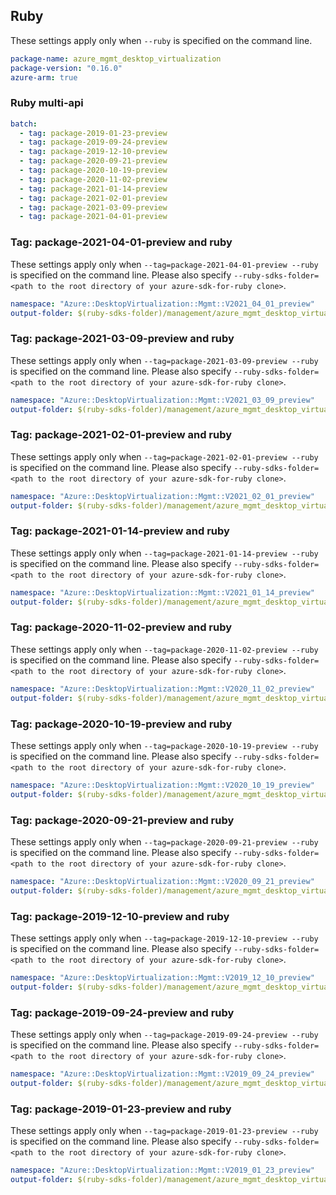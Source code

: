 ## Ruby

These settings apply only when `--ruby` is specified on the command line.

```yaml
package-name: azure_mgmt_desktop_virtualization
package-version: "0.16.0"
azure-arm: true
```

### Ruby multi-api

```yaml $(ruby) && $(multiapi)
batch:
  - tag: package-2019-01-23-preview
  - tag: package-2019-09-24-preview
  - tag: package-2019-12-10-preview
  - tag: package-2020-09-21-preview
  - tag: package-2020-10-19-preview
  - tag: package-2020-11-02-preview
  - tag: package-2021-01-14-preview
  - tag: package-2021-02-01-preview
  - tag: package-2021-03-09-preview
  - tag: package-2021-04-01-preview
```

### Tag: package-2021-04-01-preview and ruby

These settings apply only when `--tag=package-2021-04-01-preview --ruby` is specified on the command line.
Please also specify `--ruby-sdks-folder=<path to the root directory of your azure-sdk-for-ruby clone>`.

```yaml $(tag) == 'package-2021-04-01-preview' && $(ruby)
namespace: "Azure::DesktopVirtualization::Mgmt::V2021_04_01_preview"
output-folder: $(ruby-sdks-folder)/management/azure_mgmt_desktop_virtualization/lib
```

### Tag: package-2021-03-09-preview and ruby

These settings apply only when `--tag=package-2021-03-09-preview --ruby` is specified on the command line.
Please also specify `--ruby-sdks-folder=<path to the root directory of your azure-sdk-for-ruby clone>`.

```yaml $(tag) == 'package-2021-03-09-preview' && $(ruby)
namespace: "Azure::DesktopVirtualization::Mgmt::V2021_03_09_preview"
output-folder: $(ruby-sdks-folder)/management/azure_mgmt_desktop_virtualization/lib
```

### Tag: package-2021-02-01-preview and ruby

These settings apply only when `--tag=package-2021-02-01-preview --ruby` is specified on the command line.
Please also specify `--ruby-sdks-folder=<path to the root directory of your azure-sdk-for-ruby clone>`.

```yaml $(tag) == 'package-2021-02-01-preview' && $(ruby)
namespace: "Azure::DesktopVirtualization::Mgmt::V2021_02_01_preview"
output-folder: $(ruby-sdks-folder)/management/azure_mgmt_desktop_virtualization/lib
```

### Tag: package-2021-01-14-preview and ruby

These settings apply only when `--tag=package-2021-01-14-preview --ruby` is specified on the command line.
Please also specify `--ruby-sdks-folder=<path to the root directory of your azure-sdk-for-ruby clone>`.

```yaml $(tag) == 'package-2021-01-14-preview' && $(ruby)
namespace: "Azure::DesktopVirtualization::Mgmt::V2021_01_14_preview"
output-folder: $(ruby-sdks-folder)/management/azure_mgmt_desktop_virtualization/lib
```

### Tag: package-2020-11-02-preview and ruby

These settings apply only when `--tag=package-2020-11-02-preview --ruby` is specified on the command line.
Please also specify `--ruby-sdks-folder=<path to the root directory of your azure-sdk-for-ruby clone>`.

```yaml $(tag) == 'package-2020-11-02-preview' && $(ruby)
namespace: "Azure::DesktopVirtualization::Mgmt::V2020_11_02_preview"
output-folder: $(ruby-sdks-folder)/management/azure_mgmt_desktop_virtualization/lib
```

### Tag: package-2020-10-19-preview and ruby

These settings apply only when `--tag=package-2020-10-19-preview --ruby` is specified on the command line.
Please also specify `--ruby-sdks-folder=<path to the root directory of your azure-sdk-for-ruby clone>`.

```yaml $(tag) == 'package-2020-10-19-preview' && $(ruby)
namespace: "Azure::DesktopVirtualization::Mgmt::V2020_10_19_preview"
output-folder: $(ruby-sdks-folder)/management/azure_mgmt_desktop_virtualization/lib
```

### Tag: package-2020-09-21-preview and ruby

These settings apply only when `--tag=package-2020-09-21-preview --ruby` is specified on the command line.
Please also specify `--ruby-sdks-folder=<path to the root directory of your azure-sdk-for-ruby clone>`.

```yaml $(tag) == 'package-2020-09-21-preview' && $(ruby)
namespace: "Azure::DesktopVirtualization::Mgmt::V2020_09_21_preview"
output-folder: $(ruby-sdks-folder)/management/azure_mgmt_desktop_virtualization/lib
```

### Tag: package-2019-12-10-preview and ruby

These settings apply only when `--tag=package-2019-12-10-preview --ruby` is specified on the command line.
Please also specify `--ruby-sdks-folder=<path to the root directory of your azure-sdk-for-ruby clone>`.

```yaml $(tag) == 'package-2019-12-10-preview' && $(ruby)
namespace: "Azure::DesktopVirtualization::Mgmt::V2019_12_10_preview"
output-folder: $(ruby-sdks-folder)/management/azure_mgmt_desktop_virtualization/lib
```

### Tag: package-2019-09-24-preview and ruby

These settings apply only when `--tag=package-2019-09-24-preview --ruby` is specified on the command line.
Please also specify `--ruby-sdks-folder=<path to the root directory of your azure-sdk-for-ruby clone>`.

```yaml $(tag) == 'package-2019-09-24-preview' && $(ruby)
namespace: "Azure::DesktopVirtualization::Mgmt::V2019_09_24_preview"
output-folder: $(ruby-sdks-folder)/management/azure_mgmt_desktop_virtualization/lib
```

### Tag: package-2019-01-23-preview and ruby

These settings apply only when `--tag=package-2019-01-23-preview --ruby` is specified on the command line.
Please also specify `--ruby-sdks-folder=<path to the root directory of your azure-sdk-for-ruby clone>`.

```yaml $(tag) == 'package-2019-01-23-preview' && $(ruby)
namespace: "Azure::DesktopVirtualization::Mgmt::V2019_01_23_preview"
output-folder: $(ruby-sdks-folder)/management/azure_mgmt_desktop_virtualization/lib
```
